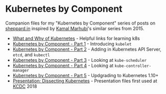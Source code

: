 # Kubernetes by Component

Companion files for my "Kubernetes by Component" series of posts on
[sheppard.in](https://sheppard.in) inspired by
[Kamal Marhubi](https://twitter.com/kamalmarhubi)'s similar series from
2015.

* [What and Why of Kubernetes](https://sheppard.in/2018/what-and-why-of-kubernetes/) - Helpful
links for learning k8s
* [Kubernetes by Component - Part 1](https://sheppard.in/2018/kubernetes-by-component---part-1/) -
Introducing `kubelet`
* [Kubernetes by Component - Part 2](https://sheppard.in/2018/kubernetes-by-component---part-2/) -
Adding in Kubernetes API Server, `etcd`, and `kubectl`
* [Kubernetes by Component - Part 3](https://sheppard.in/2018/kubernetes-by-component---part-3/) -
Looking at `kube-scheduler`
* [Kubernetes by Component - Part 4](https://sheppard.in/2018/kubernetes-by-component---part-4/) -
Looking at `kube-controller-manager`
* [Kubernetes by Component - Part 5](https://sheppard.in/2018/kubernetes-by-component---part-5/) -
Updgrading to Kubernetes 1.10+
* [Presentation: Dissecting Kubernetes](presentation/) - Presentation files first used at [KCDC](https://www.kcdc.info/) 2018

